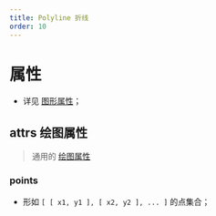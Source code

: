 ```yaml
---
title: Polyline 折线
order: 10
---
```


# 属性

- 详见 [图形属性](/zh/docs/api/shape/api#属性)；

## attrs 绘图属性

> 通用的 [绘图属性](/zh/docs/api/shape/attrs)

### points

- 形如 `[ [ x1, y1 ], [ x2, y2 ], ... ]` 的点集合；
